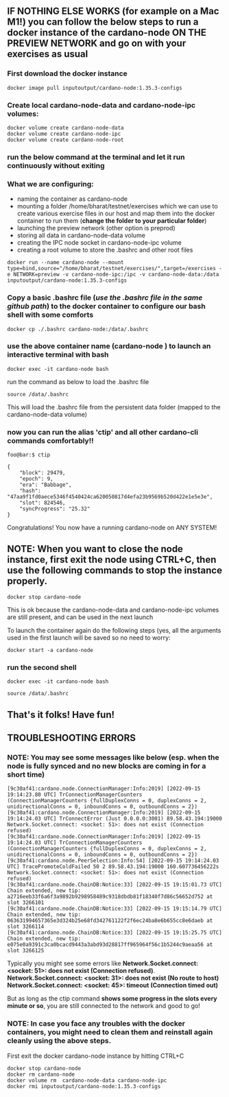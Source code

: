 ## IF NOTHING ELSE WORKS (for example on a Mac M1!) you can follow the below steps to run a docker instance of the cardano-node ON THE PREVIEW NETWORK and go on with your exercises as usual

### First download the docker instance

```
docker image pull inputoutput/cardano-node:1.35.3-configs
```

### Create local cardano-node-data and cardano-node-ipc volumes:
```
docker volume create cardano-node-data
docker volume create cardano-node-ipc
docker volume create cardano-node-root
```

### run the below command at the terminal and let it run continuously without exiting
### What we are configuring:
- naming the container as cardano-node
- mounting a folder /home/bharat/testnet/exercises which we can use to create various exercise files in our host and map them into the docker container to run them (**change the folder to your particular folder**)
- launching the preview network (other option is preprod)
- storing all data in cardano-node-data volume
- creating the IPC node socket in cardano-node-ipc volume
- creating a root volume to store the .bashrc and other root files
    
```
docker run --name cardano-node --mount type=bind,source="/home/bharat/testnet/exercises/",target=/exercises -e NETWORK=preview -v cardano-node-ipc:/ipc -v cardano-node-data:/data inputoutput/cardano-node:1.35.3-configs
```

### Copy a basic .bashrc file (_use the .bashrc file in the same github path_)  to the docker container to configure our bash shell with some comforts

```
docker cp ./.bashrc cardano-node:/data/.bashrc
```

### use the above container name (cardano-node ) to launch an interactive terminal with bash
```
docker exec -it cardano-node bash
```
run the command as below to load the .bashrc file
```
source /data/.bashrc
```
This will load the .bashrc file from the persistent data folder (mapped to the cardano-node-data volume)

### now you can run the alias 'ctip' and all other cardano-cli commands comfortably!!

```console
foo@bar:$ ctip

{
    "block": 29479,
    "epoch": 9,
    "era": "Babbage",
    "hash": "47aa9f1fd0aece5346f4540424ca620050817d4efa23b9569b520d422e1e5e3e",
    "slot": 824546,
    "syncProgress": "25.32"
}
```

Congratulations! You now have a running cardano-node on ANY SYSTEM!


## NOTE: When you want to close the node instance, first exit the node using CTRL+C, then use the following commands to stop the instance properly.

```
docker stop cardano-node
```
This is ok because the cardano-node-data and cardano-node-ipc volumes are still present, and can be used in the next launch

To launch the container again do the following steps (yes, all the arguments used in the first launch will be saved so no need to worry:

```
docker start -a cardano-node
```

### run the second shell 
```
docker exec -it cardano-node bash

source /data/.bashrc
```

## That's it folks! Have fun!


## TROUBLESHOOTING ERRORS
### NOTE: You may see some messages like below (esp. when the node is fully synced and no new blocks are coming in for a short time)

```console
[9c30af41:cardano.node.ConnectionManager:Info:2019] [2022-09-15 19:14:23.80 UTC] TrConnectionManagerCounters (ConnectionManagerCounters {fullDuplexConns = 0, duplexConns = 2, unidirectionalConns = 0, inboundConns = 0, outboundConns = 2})
[9c30af41:cardano.node.ConnectionManager:Info:2019] [2022-09-15 19:14:24.03 UTC] TrConnectError (Just 0.0.0.0:3001) 89.58.43.194:19000 Network.Socket.connect: <socket: 51>: does not exist (Connection refused)
[9c30af41:cardano.node.ConnectionManager:Info:2019] [2022-09-15 19:14:24.03 UTC] TrConnectionManagerCounters (ConnectionManagerCounters {fullDuplexConns = 0, duplexConns = 2, unidirectionalConns = 0, inboundConns = 0, outboundConns = 2})
[9c30af41:cardano.node.PeerSelection:Info:54] [2022-09-15 19:14:24.03 UTC] TracePromoteColdFailed 50 2 89.58.43.194:19000 160.607736456222s Network.Socket.connect: <socket: 51>: does not exist (Connection refused)
[9c30af41:cardano.node.ChainDB:Notice:33] [2022-09-15 19:15:01.73 UTC] Chain extended, new tip: a2716eeb33f6a6f3a9892b9298958489c9318dbdb81f18340f7d86c56652d752 at slot 3266101
[9c30af41:cardano.node.ChainDB:Notice:33] [2022-09-15 19:15:14.79 UTC] Chain extended, new tip: 063631994657365e3d324b25e68fd342761122f2f6ec24ba8e6b655cc8e6daeb at slot 3266114
[9c30af41:cardano.node.ChainDB:Notice:33] [2022-09-15 19:15:25.75 UTC] Chain extended, new tip: e075e0a9391c3ca0bcacd9443a3abd93d28817ff965964f56c1b5244c9aeaa56 at slot 3266125
```

Typically you might see some errors like 
   **Network.Socket.connect: <socket: 51>: does not exist (Connection refused)**. 
   **Network.Socket.connect: <socket: 31>: does not exist (No route to host)**
   **Network.Socket.connect: <socket: 45>: timeout (Connection timed out)**

But as long as the ctip command **shows some progress in the slots every minute or so**, you are still connected to the network and good to go!


### NOTE: In case you face any troubles with the docker containers, you might need to clean them and reinstall again cleanly using the above steps.
First exit the docker cardano-node instance by hitting CTRL+C

```
docker stop cardano-node
docker rm cardano-node
docker volume rm  cardano-node-data cardano-node-ipc
docker rmi inputoutput/cardano-node:1.35.3-configs
```



